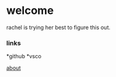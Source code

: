 # welcome

rachel is trying her best to figure this out.

### links
*github
*vsco

[about](/sitetest/about.html)
